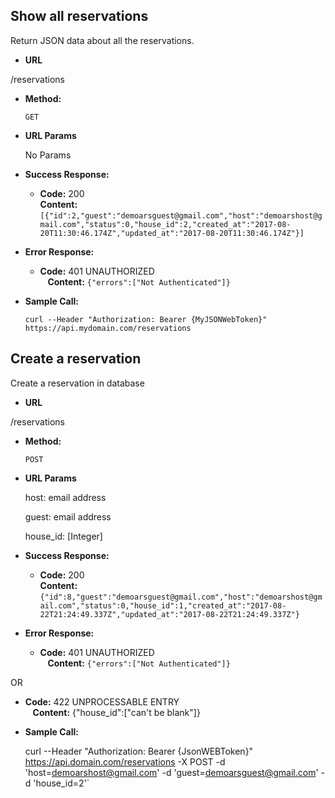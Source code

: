 **Show all reservations**
----
 Return JSON data about all the reservations.
 
 * **URL**

  /reservations

* **Method:**
  
  `GET`

*  **URL Params**

   No Params

* **Success Response:**

  * **Code:** 200 <br />
    **Content:** `[{"id":2,"guest":"demoarsguest@gmail.com","host":"demoarshost@gmail.com","status":0,"house_id":2,"created_at":"2017-08-20T11:30:46.174Z","updated_at":"2017-08-20T11:30:46.174Z"}]`
 
* **Error Response:**

  * **Code:** 401 UNAUTHORIZED <br />
    **Content:** `{"errors":["Not Authenticated"]}`

* **Sample Call:**

    `curl --Header "Authorization: Bearer {MyJSONWebToken}" https://api.mydomain.com/reservations `
 
 **Create a reservation**
----
 Create a reservation in database
 
 * **URL**

  /reservations

* **Method:**
  
  `POST`

*  **URL Params**

   host: email address

   guest: email address
   
   house_id: [Integer]

* **Success Response:**

  * **Code:** 200 <br />
    **Content:** `{"id":8,"guest":"demoarsguest@gmail.com","host":"demoarshost@gmail.com","status":0,"house_id":1,"created_at":"2017-08-22T21:24:49.337Z","updated_at":"2017-08-22T21:24:49.337Z"}`
 
* **Error Response:**

  * **Code:** 401 UNAUTHORIZED <br />
    **Content:** `{"errors":["Not Authenticated"]}`
   
OR

  * **Code:** 422 UNPROCESSABLE ENTRY <br />
    **Content:**  {"house_id":["can't be blank"]}

* **Sample Call:**

    curl --Header "Authorization: Bearer {JsonWEBToken}" https://api.domain.com/reservations -X POST -d 'host=demoarshost@gmail.com' -d 'guest=demoarsguest@gmail.com' -d 'house_id=2'`
 
 
